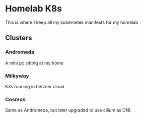 # Homelab K8s

This is where I keep all my kubernetes manifests for my homelab

## Clusters

### Andromeda
A mini pc sitting at my home

### Milkyway
K3s running in hetzner cloud

### Cosmos
Same as Andromeda, but later upgraded to use cilium as CNI.

